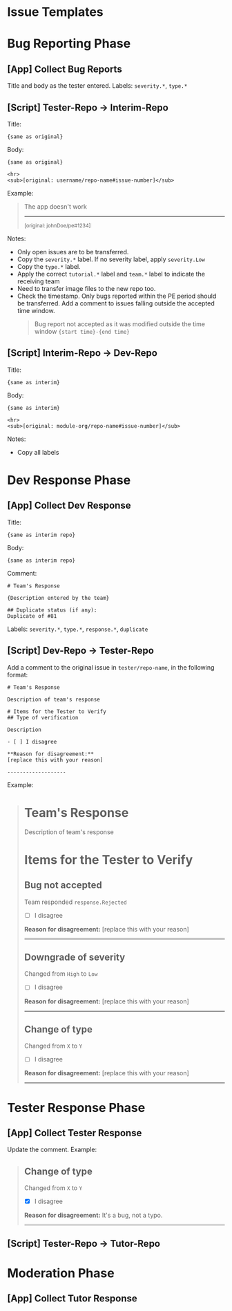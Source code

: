 # Issue Templates

# Bug Reporting Phase

## [App] Collect Bug Reports

Title and body as the tester entered.
Labels: `severity.*`, `type.*`

## [Script] Tester-Repo → Interim-Repo

Title:
```
{same as original}
```
Body:
```
{same as original}

<hr>
<sub>[original: username/repo-name#issue-number]</sub>
```
Example:

>The app doesn't work
>
><hr>
><sub>[original: johnDoe/pe#1234]</sub>

Notes:
* Only open issues are to be transferred.
* Copy the `severity.*` label. If no severity label, apply `severity.Low`
* Copy the `type.*` label.
* Apply the correct `tutorial.*` label and `team.*` label to indicate the receiving team
* Need to transfer image files to the new repo too.
* Check the timestamp. Only bugs reported within the PE period should be transferred. Add a comment to issues falling outside the accepted time window.
  >Bug report not accepted as it was modified outside the time window `{start time}-{end time}`

## [Script] Interim-Repo → Dev-Repo

Title:
```
{same as interim}
```
Body:
```
{same as interim}

<hr>
<sub>[original: module-org/repo-name#issue-number]</sub>
```

Notes:
* Copy all labels


# Dev Response Phase

## [App] Collect Dev Response

Title: 
```
{same as interim repo}
```

Body:
```
{same as interim repo}
```
Comment:
```
# Team's Response

{Description entered by the team}

## Duplicate status (if any):
Duplicate of #81
```

Labels: `severity.*`, `type.*`, `response.*`, `duplicate`

## [Script] Dev-Repo → Tester-Repo

Add a comment to the original issue in `tester/repo-name`, in the following format:

```
# Team's Response

Description of team's response

# Items for the Tester to Verify
## Type of verification

Description

- [ ] I disagree

**Reason for disagreement:**
[replace this with your reason]

-------------------
```
Example:

># Team's Response
>
>Description of team's response
># Items for the Tester to Verify
>## Bug not accepted
>
>Team responded `response.Rejected`
>
>- [ ] I disagree
>
>**Reason for disagreement:**
>[replace this with your reason]
>
>-------------------
>## Downgrade of severity
>
>Changed from `High` to `Low`
>
>- [ ] I disagree
>
>**Reason for disagreement:**
>[replace this with your reason]
>
>-------------------
>## Change of type
>
>Changed from `X` to `Y`
>
>- [ ] I disagree
>
>**Reason for disagreement:**
>[replace this with your reason]
>
>-------------------

# Tester Response Phase

## [App] Collect Tester Response

Update the comment. Example:

>## Change of type
>
>Changed from `X` to `Y`
>
>- [x] I disagree
>
>**Reason for disagreement:**
>It's a bug, not a typo.
>
>-------------------

## [Script] Tester-Repo → Tutor-Repo



# Moderation Phase

## [App] Collect Tutor Response